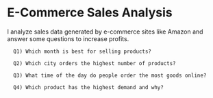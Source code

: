 # E-Commerce Sales Analysis

I analyze sales data generated by e-commerce sites like Amazon and answer some questions to increase profits.

      Q1) Which month is best for selling products?

      Q2) Which city orders the highest number of products?

      Q3) What time of the day do people order the most goods online?

      Q4) Which product has the highest demand and why?
